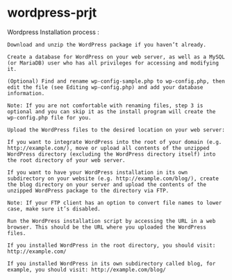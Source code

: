 # wordpress-prjt

Wordpress Installation process : 

    Download and unzip the WordPress package if you haven’t already.
    
    Create a database for WordPress on your web server, as well as a MySQL (or MariaDB) user who has all privileges for accessing and modifying it.
    
    (Optional) Find and rename wp-config-sample.php to wp-config.php, then edit the file (see Editing wp-config.php) and add your database information.
    
    Note: If you are not comfortable with renaming files, step 3 is optional and you can skip it as the install program will create the wp-config.php file for you.
    
    Upload the WordPress files to the desired location on your web server:
    
    If you want to integrate WordPress into the root of your domain (e.g. http://example.com/), move or upload all contents of the unzipped WordPress directory (excluding the WordPress directory itself) into the root directory of your web server.
    
    If you want to have your WordPress installation in its own subdirectory on your website (e.g. http://example.com/blog/), create the blog directory on your server and upload the contents of the unzipped WordPress package to the directory via FTP.
    
    Note: If your FTP client has an option to convert file names to lower case, make sure it’s disabled.
    
    Run the WordPress installation script by accessing the URL in a web browser. This should be the URL where you uploaded the WordPress files.
    
    If you installed WordPress in the root directory, you should visit: http://example.com/
    
    If you installed WordPress in its own subdirectory called blog, for example, you should visit: http://example.com/blog/
